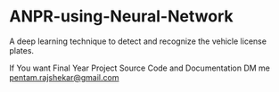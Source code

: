 # ANPR-using-Neural-Network
A deep learning technique to detect and recognize the vehicle license plates.

If You want Final Year Project Source Code and Documentation DM me pentam.rajshekar@gmail.com
